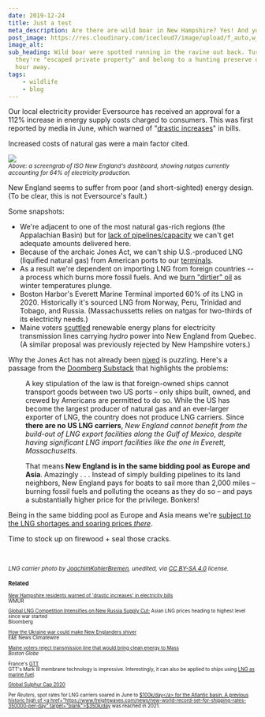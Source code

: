 ```yaml
---
date: 2019-12-24
title: Just a test
meta_description: Are there are wild boar in New Hampshire? Yes! And you'll be surprised how they got here, why they're hard to find, and some interesting failures in controlling them. 
post_image: https://res.cloudinary.com/icecloud7/image/upload/f_auto,w_auto,q_auto/v1595107397/ruralnh/young-wild-boar_rvqa2m.jpg
image_alt: 
sub_heading: Wild boar were spotted running in the ravine out back. Turns out
  they're "escaped private property" and belong to a hunting preserve over an
  hour away.
tags:
    - wildlife
    - blog
---
```


Our local electricity provider Eversource has received an approval for a 112% increase in energy supply costs charged to consumers. This was first reported by media in June, which warned of "<a href="https://www.wmur.com/article/new-hampshire-increases-electricity-bills-61622/40314355" target="blank">drastic increases</a>" in bills.

Increased costs of natural gas were a main factor cited.

<img src="https://res.cloudinary.com/icecloud7/image/upload/f_auto,e_sharpen/v1658693609/iso-ne-natgas_wiwjht.png">
<figcaption><small><em>Above: a screengrab of ISO New England's dashboard, showing natgas currently accounting for 64% of electricity production.</em></small></figcaption>

New England seems to suffer from poor (and short-sighted) energy design. (To be clear, this is not Eversource's fault.)

Some snapshots:

* We're adjacent to one of the most natural gas-rich regions (the Appalachian Basin) but for <a href="https://www.bloomberg.com/news/articles/2022-02-22/new-england-power-plants-burn-most-oil-since-2011-as-gas-soars?sref=9Bl7eBfE" target="blank">lack of pipelines/capacity</a> we can't get adequate amounts delivered here.
* Because of the archaic Jones Act, we can't ship U.S.-produced LNG (liquified natural gas) from American ports to our <a href="https://www.energy.gov/sites/prod/files/2013/04/f0/LNG%20Import%20&%20Export%20Terminal%20Maps%2012-18-2012.pdf" target="blank">terminals</a>.
* As a result we're dependent on importing LNG from foreign countries -- a process which burns more fossil fuels. And we <a href="https://www.bloomberg.com/news/articles/2022-02-22/new-england-power-plants-burn-most-oil-since-2011-as-gas-soars" target="blank">burn "dirtier" oil</a> as winter temperatures plunge. 
* Boston Harbor's Everett Marine Terminal imported 60% of its LNG in 2020. Historically it's sourced LNG from Norway, Peru, Trinidad and Tobago, and Russia. (Massachussetts relies on natgas for two-thirds of its electricity needs.)
* Maine voters <a href="https://www.reuters.com/world/americas/maine-voters-reject-quebec-hydropower-transmission-line-2021-11-03/" target="blank">scuttled</a> renewable energy plans for electricity transmission lines carrying <em>hydro</em> power into New England from Quebec. (A similar proposal was previously rejected by New Hampshire voters.)

Why the Jones Act has not already been <a href="https://www.bloomberg.com/opinion/articles/2021-05-17/don-t-waive-the-jones-act-scrap-it" target="blank">nixed</a> is puzzling. Here's a passage from the <a href="https://doomberg.substack.com/p/new-england-is-an-energy-crisis-waiting" target="blank">Doomberg Substack</a> that highlights the problems:

<div style="padding-left: 2.5em;"><p>A key stipulation of the law is that foreign-owned ships cannot transport goods between two US ports – only ships built, owned, and crewed by Americans are permitted to do so. While the US has become the largest producer of natural gas and an ever-larger exporter of LNG, the country does not produce LNG carriers. Since <strong>there are no US LNG carriers</strong>, <em>New England cannot benefit from the build-out of LNG export facilities along the Gulf of Mexico, despite having significant LNG import facilities like the one in Everett, Massachusetts</em>.</p></div> 

<div style="padding-left: 2.5em;"><p>That means<strong> New England is in the same bidding pool as Europe and Asia</strong>. Amazingly . . . Instead of simply building pipelines to its land neighbors, New England pays for boats to sail more than 2,000 miles – burning fossil fuels and polluting the oceans as they do so – and pays a substantially higher price for the privilege. Bonkers!</p></div> 

Being in the same bidding pool as Europe and Asia means we're <a href="https://www.bloomberg.com/news/articles/2022-07-26/global-competition-for-lng-intensifies-on-new-russia-supply-cut" target="blank">subject to the LNG shortages and soaring prices <em>there</em></a>.

Time to stock up on firewood + seal those cracks.

<br/>

<small><em>LNG carrier photo by <a href="https://commons.wikimedia.org/wiki/User:JoachimKohler-HB" target="blank">JoachimKohlerBremen</a>, unedited, via <a href="https://creativecommons.org/licenses/by-sa/4.0/deed.en" target="blank">CC BY-SA 4.0</a> license.</em><small>

### Related

<a href="https://www.wmur.com/article/new-hampshire-increases-electricity-bills-61622/40314355" target="blank">New Hampshire residents warned of 'drastic increases' in electricity bills</a><br/>
WMUR

<a href="https://www.bloomberg.com/news/articles/2022-07-26/global-competition-for-lng-intensifies-on-new-russia-supply-cut" target="blank">Global LNG Competition Intensifies on New Russia Supply Cut:</a> Asian LNG prices heading to highest level since war started<br/>
Bloomberg

<a href="https://www.eenews.net/articles/how-the-ukraine-war-could-make-new-englanders-shiver/" target="blank">How the Ukraine war could make New Englanders shiver</a> <br/>
E&E News Climatewire

<a href="https://www.bostonglobe.com/2021/11/03/science/maine-voters-reject-transmission-line-that-would-bring-clean-energy-mass/" target="blank">Maine voters reject transmission line that would bring clean energy to Mass</a><br/>
<em>Boston Globe</em>

France's <a href="https://gtt.fr/technologies/markiii-systems" target="blank">GTT</a> <br/>
GTT's Mark III membrane technology is impressive. Interestingly, it can also be applied to ships using <a href="https://gtt.fr/applications/lng-as-a-fuel" target="blank">LNG as marine fuel</a></em>.

<a href="https://www.dnv.com/maritime/global-sulphur-cap/index.html" target="blank">Global Sulphur Cap 2020</a>

Per <em>Reuters</em>, spot rates for LNG carriers soared in June to <a href="https://www.reuters.com/business/energy/lng-tanker-charter-rates-hit-record-highs-demand-soars-2022-06-13/" target="blank">$100k/day</a> for the Atlantic basin. A previous historic high of <a href="https://www.freightwaves.com/news/new-world-record-set-for-shipping-rates-350000-per-day" target="blank">$350k/day</a> was reached in 2021.



